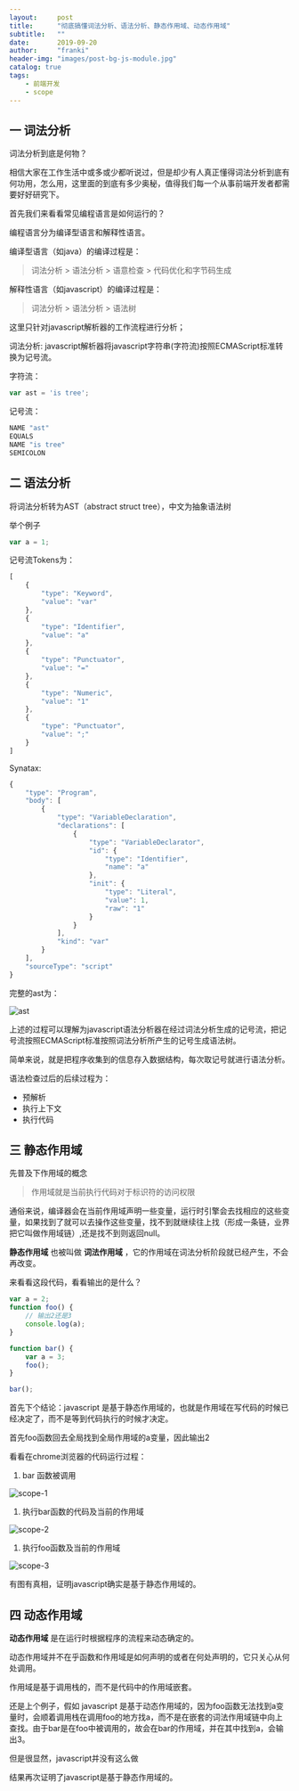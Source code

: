 ```yaml
---
layout:     post
title:      "彻底搞懂词法分析、语法分析、静态作用域、动态作用域"
subtitle:   ""
date:       2019-09-20
author:     "franki"
header-img: "images/post-bg-js-module.jpg"
catalog: true
tags:
    - 前端开发
    - scope
---
```


## 一 词法分析

词法分析到底是何物？

相信大家在工作生活中或多或少都听说过，但是却少有人真正懂得词法分析到底有何功用，怎么用，这里面的到底有多少奥秘，值得我们每一个从事前端开发者都需要好好研究下。

首先我们来看看常见编程语言是如何运行的？

编程语言分为编译型语言和解释性语言。

编译型语言（如java）的编译过程是：

> 词法分析 > 语法分析 > 语意检查 > 代码优化和字节码生成

解释性语言（如javascript）的编译过程是：

> 词法分析 > 语法分析 > 语法树

这里只针对javascript解析器的工作流程进行分析；

词法分析: javascript解析器将javascript字符串(字符流)按照ECMAScript标准转换为记号流。

字符流：

```js
var ast = 'is tree';
```

记号流：

```js
NAME "ast"
EQUALS
NAME "is tree"
SEMICOLON
```

## 二 语法分析

将词法分析转为AST（abstract struct tree），中文为抽象语法树

举个例子

```js
var a = 1;
```

记号流Tokens为：

```js
[
    {
        "type": "Keyword",
        "value": "var"
    },
    {
        "type": "Identifier",
        "value": "a"
    },
    {
        "type": "Punctuator",
        "value": "="
    },
    {
        "type": "Numeric",
        "value": "1"
    },
    {
        "type": "Punctuator",
        "value": ";"
    }
]
```

Synatax:

```js
{
    "type": "Program",
    "body": [
        {
            "type": "VariableDeclaration",
            "declarations": [
                {
                    "type": "VariableDeclarator",
                    "id": {
                        "type": "Identifier",
                        "name": "a"
                    },
                    "init": {
                        "type": "Literal",
                        "value": 1,
                        "raw": "1"
                    }
                }
            ],
            "kind": "var"
        }
    ],
    "sourceType": "script"
}
```

完整的ast为：

![ast](/images/posts/scope/ast.png)

上述的过程可以理解为javascript语法分析器在经过词法分析生成的记号流，把记号流按照ECMAScript标准按照词法分析所产生的记号生成语法树。

简单来说，就是把程序收集到的信息存入数据结构，每次取记号就进行语法分析。

语法检查过后的后续过程为：

* 预解析
* 执行上下文
* 执行代码

## 三 静态作用域

先普及下作用域的概念

> 作用域就是当前执行代码对于标识符的访问权限

通俗来说，编译器会在当前作用域声明一些变量，运行时引擎会去找相应的这些变量，如果找到了就可以去操作这些变量，找不到就继续往上找（形成一条链，业界把它叫做作用域链）,还是找不到则返回null。

**静态作用域** 也被叫做 **词法作用域** ，它的作用域在词法分析阶段就已经产生，不会再改变。

来看看这段代码，看看输出的是什么？

```js
var a = 2;
function foo() {
    // 输出2还是3
    console.log(a);
}

function bar() {
    var a = 3;
    foo();
}

bar();

```

首先下个结论：javascript 是基于静态作用域的，也就是作用域在写代码的时候已经决定了，而不是等到代码执行的时候才决定。

首先foo函数回去全局找到全局作用域的a变量，因此输出2

看看在chrome浏览器的代码运行过程：

1. bar 函数被调用

![scope-1](/images/posts/scope/scope-1.png)

1. 执行bar函数的代码及当前的作用域

![scope-2](/images/posts/scope/scope-2.png)

1. 执行foo函数及当前的作用域

![scope-3](/images/posts/scope/scope-3.png)

有图有真相，证明javascript确实是基于静态作用域的。

## 四 动态作用域

**动态作用域** 是在运行时根据程序的流程来动态确定的。

动态作用域并不在乎函数和作用域是如何声明的或者在何处声明的，它只关心从何处调用。

作用域是基于调用栈的，而不是代码中的作用域嵌套。

还是上个例子，假如 javascript 是基于动态作用域的，因为foo函数无法找到a变量时，会顺着调用栈在调用foo的地方找a，而不是在嵌套的词法作用域链中向上查找。由于bar是在foo中被调用的，故会在bar的作用域，并在其中找到a，会输出3。

但是很显然，javascript并没有这么做

结果再次证明了javascript是基于静态作用域的。
